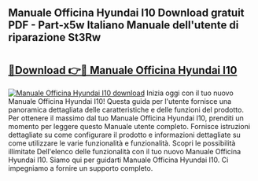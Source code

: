 ## Manuale Officina Hyundai I10 Download gratuit PDF - Part-x5w Italiano Manuale dell'utente di riparazione St3Rw

# <h2><a href="http://dfgfqp.blite.top/?on=Manuale+Officina+Hyundai+I10">🔗Download 👉🔴 Manuale Officina Hyundai I10</a></h2>

[![Manuale Officina Hyundai I10 download](https://i.imgur.com/lujVjoI.png)](http://dfgfqp.blite.top/?on=Manuale+Officina+Hyundai+I10)
Inizia oggi con il tuo nuovo Manuale Officina Hyundai I10! Questa guida per l'utente fornisce una panoramica dettagliata delle caratteristiche e delle funzioni del prodotto. Per ottenere il massimo dal tuo Manuale Officina Hyundai I10, prenditi un momento per leggere questo Manuale utente completo. Fornisce istruzioni dettagliate su come configurare il prodotto e informazioni dettagliate su come utilizzare le varie funzionalità e funzionalità. Scopri le possibilità illimitate Dell'elenco delle funzionalità con il tuo nuovo Manuale Officina Hyundai I10. Siamo qui per guidarti Manuale Officina Hyundai I10. Ci impegniamo a fornire un supporto completo.
